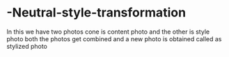 # -Neutral-style-transformation
 In this we have two photos cone is content photo and the other is style photo both the photos get combined and a new photo is obtained called as stylized photo
